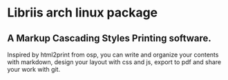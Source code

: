 Libriis arch linux package
============================

## A Markup Cascading Styles Printing software.
Inspired by html2print from osp, you can write and organize your contents with markdown, design your layout with css and js, export to pdf and share your work with git.
